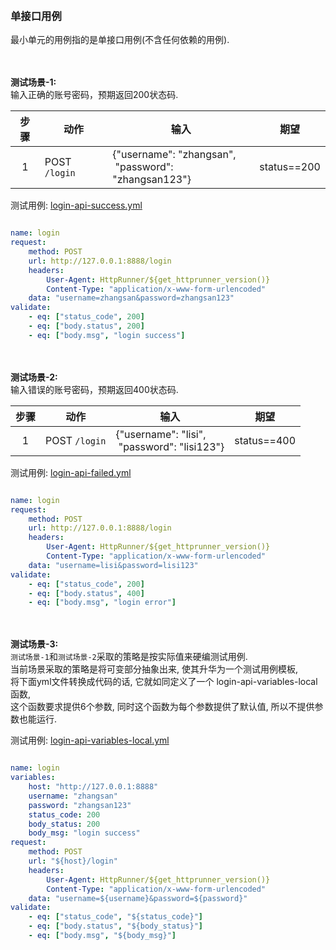

&nbsp;  
### 单接口用例
最小单元的用例指的是单接口用例(不含任何依赖的用例).

&nbsp;  
&nbsp;  
**测试场景-1:**   
输入正确的账号密码，预期返回200状态码.

|步骤|动作|输入|期望|
|:---:|---|---|---|
|1|POST `/login`|{"username": "zhangsan", <br/>&nbsp;"password": "zhangsan123"}|status==200|

测试用例: [login-api-success.yml](./login-api-success.yml)
```yaml

name: login
request:
    method: POST
    url: http://127.0.0.1:8888/login
    headers:
        User-Agent: HttpRunner/${get_httprunner_version()}
        Content-Type: "application/x-www-form-urlencoded"
    data: "username=zhangsan&password=zhangsan123"
validate:
    - eq: ["status_code", 200]
    - eq: ["body.status", 200]
    - eq: ["body.msg", "login success"]

```



&nbsp;  
&nbsp;  
**测试场景-2:**   
输入错误的账号密码，预期返回400状态码.

|步骤|动作|输入|期望|
|:---:|---|---|---|
|1|POST `/login`|{"username": "lisi", <br/>&nbsp;"password": "lisi123"}|status==400|

测试用例: [login-api-failed.yml](./login-api-failed.yml)
```yaml

name: login
request:
    method: POST
    url: http://127.0.0.1:8888/login
    headers:
        User-Agent: HttpRunner/${get_httprunner_version()}
        Content-Type: "application/x-www-form-urlencoded"
    data: "username=lisi&password=lisi123"
validate:
    - eq: ["status_code", 200]
    - eq: ["body.status", 400]
    - eq: ["body.msg", "login error"]

```


&nbsp;  
&nbsp;  
**测试场景-3:**   
`测试场景-1`和`测试场景-2`采取的策略是按实际值来硬编测试用例.  
当前场景采取的策略是将可变部分抽象出来, 使其升华为一个测试用例模板,  
将下面yml文件转换成代码的话, 它就如同定义了一个 login-api-variables-local 函数,    
这个函数要求提供6个参数, 同时这个函数为每个参数提供了默认值, 所以不提供参数也能运行.  



测试用例: [login-api-variables-local.yml](./login-api-variables-local.yml)  
```yaml

name: login
variables:
    host: "http://127.0.0.1:8888"
    username: "zhangsan"
    password: "zhangsan123"
    status_code: 200
    body_status: 200
    body_msg: "login success"
request:
    method: POST
    url: "${host}/login"
    headers:
        User-Agent: HttpRunner/${get_httprunner_version()}
        Content-Type: "application/x-www-form-urlencoded"
    data: "username=${username}&password=${password}"
validate:
    - eq: ["status_code", "${status_code}"]
    - eq: ["body.status", "${body_status}"]
    - eq: ["body.msg", "${body_msg}"]

```
